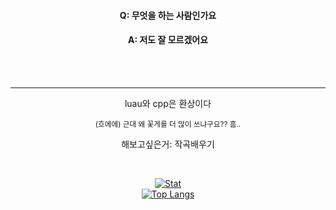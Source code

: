 <div width=100% align=center>
  <h4>Q: 무엇을 하는 사람인가요</h4>
  <h4>A: 저도 잘 모르겠어요</h4> <br>
  <br>
</div>

<hr>
  
<div width=100% align=center>
  <p>luau와 cpp은 환상이다</p>
  <sup>(흐에에) 근대 왜 꽃게를 더 많이 쓰냐구요?? 흠..</sup> <br> 
  
  <p>해보고싶은거: 작곡배우기 </p><br>
  
  [![Stat](https://github-readme-stats.vercel.app/api?username=kimpure&show_icons=true&theme=dark)](https://github.com/kimpure/kimpure) <br>
  [![Top Langs](https://github-readme-stats.vercel.app/api/top-langs/?username=kimpure&langs_count=3&layout=compact&theme=dark)](https://github.com/kimpure/kimpure)
</div>



